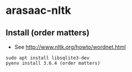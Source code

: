 # arasaac-nltk

## Install (order matters)
- See http://www.nltk.org/howto/wordnet.html
```
sudo apt install libsqlite3-dev
pyenv install 3.6.4 (order matters)
```
